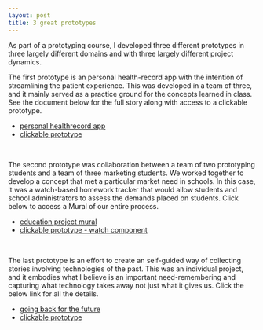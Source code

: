 ```yaml
---
layout: post
title: 3 great prototypes 
---
```


As part of a prototyping course, I developed three different prototypes in
three largely different domains and with three largely different project
dynamics.

The first prototype is an personal health-record app with the intention
of streamlining the patient experience. This was developed in a team of three, and it mainly served as a practice ground for the concepts learned in class. See the document below for the full story along with access to a clickable prototype. 

- [personal healthrecord app](https://harishtella.github.io/documents/770-healthcare-project.pdf)
- [clickable prototype](https://invis.io/KTGMGL1JCMW)
<br/>


The second prototype was collaboration between a team of two prototyping
students and a team of three marketing students. We worked together to
develop a concept that met a particular market need in schools. In this case, it
was a watch-based homework tracker that would allow students and school
administrators to assess the demands placed on students. Click below
to access a Mural of our entire process.

- [education project mural](https://app.mural.co/t/ericsonbentleyhfidcourses9632/m/ericsonbentleyhfidcourses9632/1526676878226/9c476506f278eab2cbf9a79fa43ce90acb6170be)
- [clickable prototype - watch component](https://preview.uxpin.com/c15d39d4b189e277acd50fc30e5b1d95c614c972#/pages/82336963)
<br/>

The last prototype is an effort to create an self-guided way of
collecting stories involving technologies of the past. This was an
individual project, and it embodies what I believe is an important
need-remembering and capturing what technology takes away not just what
it gives us. Click the below link for all the details. 

- [going back for the future](https://harishtella.github.io/documents/770-personal-project.pdf)
- [clickable prototype](https://invis.io/QTHTTTPC2G7)
<br/>
